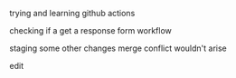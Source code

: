 trying and learning github actions


checking if a get a response form workflow

staging some other changes
merge conflict wouldn't arise

edit
